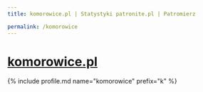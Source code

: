 ```yaml
---
title: komorowice.pl | Statystyki patronite.pl | Patromierz

permalink: /komorowice
---
```


# [komorowice.pl](https://patronite.pl/komorowice)

{% include profile.md name="komorowice" prefix="k" %}
